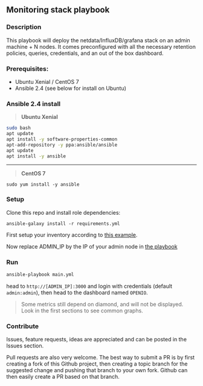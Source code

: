 Monitoring stack playbook
---

### Description

This playbook will deploy the netdata/InfluxDB/grafana stack on an admin machine + N nodes. It comes preconfigured
with all the necessary retention policies, queries, credentials, and an out of the box dashboard.


### Prerequisites:

- Ubuntu Xenial / CentOS 7
- Ansible 2.4 (see below for install on Ubuntu)

### Ansible 2.4 install

> **Ubuntu Xenial**
```sh
sudo bash
apt update
apt install -y software-properties-common
apt-add-repository -y ppa:ansible/ansible
apt update
apt install -y ansible
```

---

> **CentOS 7**
```
sudo yum install -y ansible
```

### Setup

Clone this repo and install role dependencies:

```
ansible-galaxy install -r requirements.yml
```

First setup your inventory according to [this example](inventory/testing.ini).

Now replace ADMIN_IP by the IP of your admin node in [the playbook](site.yml)

### Run

```sh
ansible-playbook main.yml
```

head to `http://[ADMIN_IP]:3000` and login with credentials (default `admin:admin`), then head to the dashboard named `OPENIO`.

> Some metrics still depend on diamond, and will not be displayed. Look in the first sections to see common graphs.

### Contribute

Issues, feature requests, ideas are appreciated and can be posted in the Issues section.

Pull requests are also very welcome. The best way to submit a PR is by first creating a fork of this Github project, then creating a topic branch for the suggested change and pushing that branch to your own fork. Github can then easily create a PR based on that branch.
